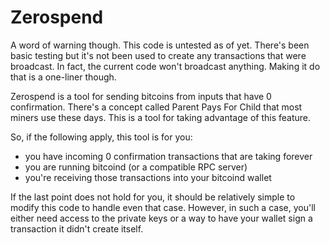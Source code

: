 # Zerospend

A word of warning though. This code is untested as of yet. There's been basic testing but it's not been used to create any transactions that were broadcast.
In fact, the current code won't broadcast anything. Making it do that is a one-liner though.

Zerospend is a tool for sending bitcoins from inputs that have 0 confirmation.
There's a concept called Parent Pays For Child that most miners use these days. This is a tool for taking advantage of this feature.

So, if the following apply, this tool is for you:
- you have incoming 0 confirmation transactions that are taking forever
- you are running bitcoind (or a compatible RPC server)
- you're receiving those transactions into your bitcoind wallet

If the last point does not hold for you, it should be relatively simple to modify this code to handle even that case.
However, in such a case, you'll either need access to the private keys or a way to have your wallet sign a transaction it didn't create itself.
